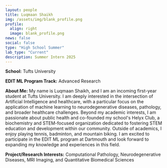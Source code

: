```yaml
---
layout: people
title: Luqmaan Shaikh
img: /assets/img/blank_profile.png
profile:
  align: right
  image: blank_profile.png
news: false
social: false
type: "High School Summer"
lab_type: "Current"
description: Summer Intern 2025
---
```


**School:** Tufts University 

**EDIT ML Program Track:**
Advanced Research

**About Me:**
My name is Luqmaan Shaikh, and I am an incoming first-year student at Tufts University. I am deeply interested in the intersection of Artificial Intelligence and healthcare, with a particular focus on the application of machine learning to neurodegenerative diseases, pathology, and broader healthcare challenges. Beyond my academic interests, I am passionate about public health and co-founded my school's Helyx Club, a biochemistry and STEM-focused organization dedicated to fostering STEM education and development within our community. Outside of academics, I enjoy playing tennis, badminton, and mountain biking. I am excited to participate in the EDIT ML program at Dartmouth and look forward to expanding my knowledge and experiences in this field.

**Project/Research Interests:**
Computational Pathology, Neurodegenerative Diseases, MRI Imaging, and Quantitative Biomedical Sciences
    